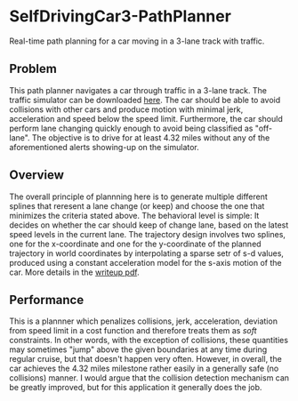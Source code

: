 # SelfDrivingCar3-PathPlanner
Real-time path planning for a car moving in a 3-lane track with traffic.

## Problem
This path planner navigates a car through traffic in a 3-lane track. The traffic simulator can be downloaded [here](https://github.com/udacity/self-driving-car-sim/releases/tag/T3_v1.2). The car should be able to avoid collisions with other cars and produce motion with minimal jerk, acceleration and speed below the speed limit. Furthermore, the car should perform lane changing quickly enough to avoid being classified as "off-lane". The objective is to drive for at least 4.32 miles without any of the aforementioned alerts showing-up on the simulator.  

## Overview
The overall principle of plannning here is to generate multiple different splines that reresent a lane change (or keep) and choose the one that minimizes the criteria stated above. The behavioral level is simple: It decides on whether the car should keep of change lane, based on the latest speed levels in the current lane. The trajectory design involves two splines, one for the x-coordinate and one for the y-coordinate of the planned trajectory in world coordinates by interpolating a sparse setr of s-d values, produced using a constant acceleration model for the s-axis motion of the car. More details in the [writeup pdf](https://github.com/terzakig/SelfDrivingCar3-PathPlanner/blob/master/writeup_report.pdf).

## Performance
This is a plannner which penalizes collisions, jerk, acceleration, deviation from speed limit in a cost function and therefore treats them as _soft_ constraints. In other words, with the exception of collisions, these quantities may sometimes "jump" above the given boundaries at any time during regular cruise, but that doesn't happen very often. However, in overall, the car achieves the 4.32 miles milestone rather easily in a generally safe (no collisions) manner. I would argue that the collision detection mechanism can be greatly improved, but for this application it generally does the job.   
